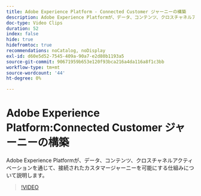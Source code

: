 ```yaml
---
title: Adobe Experience Platform - Connected Customer ジャーニーの構築
description: Adobe Experience Platformが、データ、コンテンツ、クロスチャネルアクティベーションを通じて、接続されたカスタマージャーニーを可能にする仕組みについて説明します。
doc-type: Video Clips
duration: 52
index: false
hide: true
hidefromtoc: true
recommendations: noCatalog, noDisplay
exl-id: d60e5d52-7545-409a-90a7-e2d80b1193a5
source-git-commit: 90671959b653e120f93bca216a4da116a8f1c3bb
workflow-type: tm+mt
source-wordcount: '44'
ht-degree: 0%

---
```


# Adobe Experience Platform:Connected Customer ジャーニーの構築

Adobe Experience Platformが、データ、コンテンツ、クロスチャネルアクティベーションを通じて、接続されたカスタマージャーニーを可能にする仕組みについて説明します。

<!-- 62_S655_3442541_51_adobe-experience-platform-building-connected-customer-journeys -->
>[!VIDEO](https://video.tv.adobe.com/v/3459620/?learn=on&enablevpops=true&captions=jpn)
